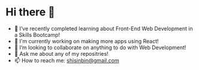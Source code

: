 # Hi there 👋

<!--
**shisinbin/shisinbin** is a ✨ _special_ ✨ repository because its `README.md` (this file) appears on your GitHub profile.

Here are some ideas to get you started:

- 🔭 I’m currently working on ...
- 🌱 I’m currently learning ...
- 👯 I’m looking to collaborate on ...
- 🤔 I’m looking for help with ...
- 💬 Ask me about ...
- 📫 How to reach me: ...
- 😄 Pronouns: ...
- ⚡ Fun fact: ...
-->

- 🌱 I’ve recently completed learning about Front-End Web Development in a Skills Bootcamp!
- 🔭 I'm currently working on making more apps using React!
- 👯 I’m looking to collaborate on anything to do with Web Development!
- 💬 Ask me about any of my repositries!
- 📫 How to reach me: <shisinbin@gmail.com>
